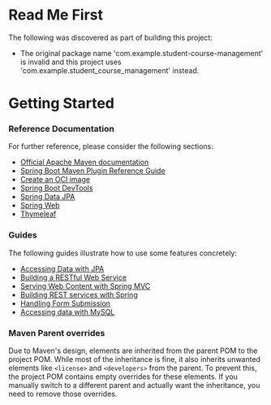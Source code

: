 # Read Me First
The following was discovered as part of building this project:

* The original package name 'com.example.student-course-management' is invalid and this project uses 'com.example.student_course_management' instead.

# Getting Started

### Reference Documentation
For further reference, please consider the following sections:

* [Official Apache Maven documentation](https://maven.apache.org/guides/index.html)
* [Spring Boot Maven Plugin Reference Guide](https://docs.spring.io/spring-boot/3.4.0-SNAPSHOT/maven-plugin)
* [Create an OCI image](https://docs.spring.io/spring-boot/3.4.0-SNAPSHOT/maven-plugin/build-image.html)
* [Spring Boot DevTools](https://docs.spring.io/spring-boot/3.4.0-SNAPSHOT/reference/using/devtools.html)
* [Spring Data JPA](https://docs.spring.io/spring-boot/3.4.0-SNAPSHOT/reference/data/sql.html#data.sql.jpa-and-spring-data)
* [Spring Web](https://docs.spring.io/spring-boot/3.4.0-SNAPSHOT/reference/web/servlet.html)
* [Thymeleaf](https://docs.spring.io/spring-boot/3.4.0-SNAPSHOT/reference/web/servlet.html#web.servlet.spring-mvc.template-engines)

### Guides
The following guides illustrate how to use some features concretely:

* [Accessing Data with JPA](https://spring.io/guides/gs/accessing-data-jpa/)
* [Building a RESTful Web Service](https://spring.io/guides/gs/rest-service/)
* [Serving Web Content with Spring MVC](https://spring.io/guides/gs/serving-web-content/)
* [Building REST services with Spring](https://spring.io/guides/tutorials/rest/)
* [Handling Form Submission](https://spring.io/guides/gs/handling-form-submission/)
* [Accessing data with MySQL](https://spring.io/guides/gs/accessing-data-mysql/)

### Maven Parent overrides

Due to Maven's design, elements are inherited from the parent POM to the project POM.
While most of the inheritance is fine, it also inherits unwanted elements like `<license>` and `<developers>` from the parent.
To prevent this, the project POM contains empty overrides for these elements.
If you manually switch to a different parent and actually want the inheritance, you need to remove those overrides.

